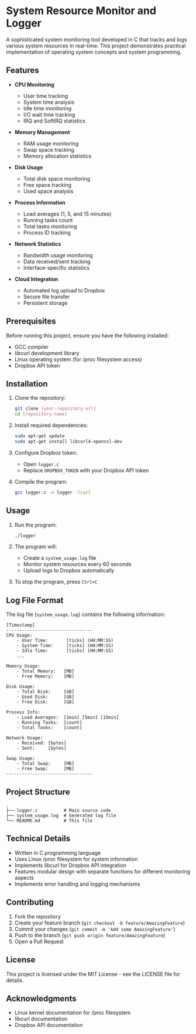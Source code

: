 # System Resource Monitor and Logger

A sophisticated system monitoring tool developed in C that tracks and logs various system resources in real-time. This project demonstrates practical implementation of operating system concepts and system programming.

## Features

- **CPU Monitoring**
  - User time tracking
  - System time analysis
  - Idle time monitoring
  - I/O wait time tracking
  - IRQ and SoftIRQ statistics

- **Memory Management**
  - RAM usage monitoring
  - Swap space tracking
  - Memory allocation statistics

- **Disk Usage**
  - Total disk space monitoring
  - Free space tracking
  - Used space analysis

- **Process Information**
  - Load averages (1, 5, and 15 minutes)
  - Running tasks count
  - Total tasks monitoring
  - Process ID tracking

- **Network Statistics**
  - Bandwidth usage monitoring
  - Data received/sent tracking
  - Interface-specific statistics

- **Cloud Integration**
  - Automated log upload to Dropbox
  - Secure file transfer
  - Persistent storage

## Prerequisites

Before running this project, ensure you have the following installed:

- GCC compiler
- libcurl development library
- Linux operating system (for /proc filesystem access)
- Dropbox API token

## Installation

1. Clone the repository:
   ```bash
   git clone [your-repository-url]
   cd [repository-name]
   ```

2. Install required dependencies:
   ```bash
   sudo apt-get update
   sudo apt-get install libcurl4-openssl-dev
   ```

3. Configure Dropbox token:
   - Open `logger.c`
   - Replace `DROPBOX_TOKEN` with your Dropbox API token

4. Compile the program:
   ```bash
   gcc logger.c -o logger -lcurl
   ```

## Usage

1. Run the program:
   ```bash
   ./logger
   ```

2. The program will:
   - Create a `system_usage.log` file
   - Monitor system resources every 60 seconds
   - Upload logs to Dropbox automatically

3. To stop the program, press `Ctrl+C`

## Log File Format

The log file (`system_usage.log`) contains the following information:

```
[Timestamp]
---------------------------------
CPU Usage:
    - User Time:       [ticks] (HH:MM:SS)
    - System Time:     [ticks] (HH:MM:SS)
    - Idle Time:       [ticks] (HH:MM:SS)
    ...

Memory Usage:
    - Total Memory:   [MB]
    - Free Memory:    [MB]

Disk Usage:
    - Total Disk:     [GB]
    - Used Disk:      [GB]
    - Free Disk:      [GB]

Process Info:
    - Load Averages:  [1min] [5min] [15min]
    - Running Tasks:  [count]
    - Total Tasks:    [count]

Network Usage:
    - Received: [bytes]
    - Sent:     [bytes]

Swap Usage:
    - Total Swap:     [MB]
    - Free Swap:      [MB]
---------------------------------
```

## Project Structure

```
.
├── logger.c          # Main source code
├── system_usage.log  # Generated log file
└── README.md         # This file
```

## Technical Details

- Written in C programming language
- Uses Linux /proc filesystem for system information
- Implements libcurl for Dropbox API integration
- Features modular design with separate functions for different monitoring aspects
- Implements error handling and logging mechanisms

## Contributing

1. Fork the repository
2. Create your feature branch (`git checkout -b feature/AmazingFeature`)
3. Commit your changes (`git commit -m 'Add some AmazingFeature'`)
4. Push to the branch (`git push origin feature/AmazingFeature`)
5. Open a Pull Request

## License

This project is licensed under the MIT License - see the LICENSE file for details.

## Acknowledgments

- Linux kernel documentation for /proc filesystem
- libcurl documentation
- Dropbox API documentation
